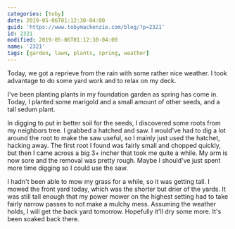 ```yaml
---
categories: [toby]
date: 2019-05-06T01:12:30-04:00
guid: 'https://www.tobymackenzie.com/blog/?p=2321'
id: 2321
modified: 2019-05-06T01:12:30-04:00
name: '2321'
tags: [garden, lawn, plants, spring, weather]
---
```


Today, we got a reprieve from the rain with some rather nice weather.<!--more-->  I took advantage to do some yard work and to relax on my deck.

I've been planting plants in my foundation garden as spring has come in.  Today, I planted some marigold and a small amount of other seeds, and a tall sedum plant.

In digging to put in better soil for the seeds, I discovered some roots from my neighbors tree.  I grabbed a hatched and saw.  I would've had to dig a lot around the root to make the saw useful, so I mainly just used the hatchet, hacking away.  The first root I found was fairly small and chopped quickly, but then I came across a big 3+ incher that took me quite a while.  My arm is now sore and the removal was pretty rough.  Maybe I should've just spent more time digging so I could use the saw.

I hadn't been able to mow my grass for a while, so it was getting tall.  I mowed the front yard today, which was the shorter but drier of the yards.  It was still tall enough that my power mower on the highest setting had to take fairly narrow passes to not make a mulchy mess.  Assuming the weather holds, I will get the back yard tomorrow.  Hopefully it'll dry some more.  It's been soaked back there.
